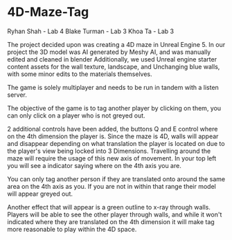 # 4D-Maze-Tag


Ryhan Shah - Lab 4
Blake Turman - Lab 3
Khoa Ta - Lab 3


The project decided upon was creating a 4D maze in Unreal Engine 5.
	In our project the 3D model was AI generated by Meshy AI, and was manually edited and cleaned in blender
	Additionally, we used Unreal engine starter content assets for the wall texture, landscape, and Unchanging blue walls,
	with some minor edits to the materials themselves. 
	


The game is solely multiplayer and needs to be run in tandem with a listen server. 

The objective of the game is to tag another player by clicking on them, you can only click on a player who is not greyed out.

2 additional controls have been added, the buttons Q and E control where on the 4th dimension the player is. Since the maze is 4D, walls will
appear and disappear depending on what translation the player is located on due to the player's view being locked into 3 Dimensions. Travelling 
around the maze will require the usage of this new axis of movement. In your top left you will see a indicator saying where on the 4th axis you are.

You can only tag another person if they are translated onto around the same area on the 4th axis as you. If you are not in within that range
their model will appear greyed out. 

Another effect that will appear is a green outline to x-ray through walls. Players will be able to see the other player through walls, and
while it won't indicated where they are translated on the 4th dimension it will make tag more reasonable to play within the 4D space.
